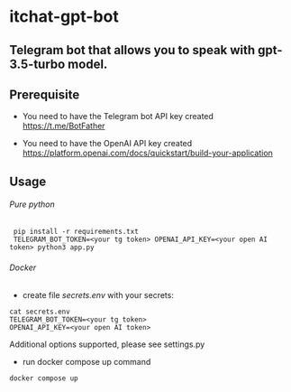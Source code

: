 # itchat-gpt-bot

Telegram bot that allows you to speak with gpt-3.5-turbo model.
--

## Prerequisite

- You need to have the Telegram bot API key created
https://t.me/BotFather

- You need to have the OpenAI API key created
https://platform.openai.com/docs/quickstart/build-your-application

## Usage

###### Pure python
```
 pip install -r requirements.txt
 TELEGRAM_BOT_TOKEN=<your tg token> OPENAI_API_KEY=<your open AI token> python3 app.py
```

###### Docker
- create file _secrets.env_ with your secrets:
```
cat secrets.env
TELEGRAM_BOT_TOKEN=<your tg token>
OPENAI_API_KEY=<your open AI token>
```
Additional options supported, please see settings.py

- run docker compose up command
```
docker compose up
```
